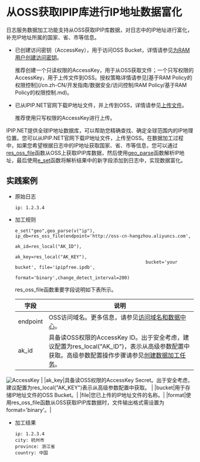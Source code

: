 # 从OSS获取IPIP库进行IP地址数据富化

日志服务数据加工功能支持从OSS获取IPIP库数据，对日志中的IP地址进行富化，补充IP地址所属的国家、省、市等信息。

-   已创建访问密钥（AccessKey），用于访问OSS Bucket，详情请参见[为RAM用户创建访问密钥](/cn.zh-CN/安全设置/访问密钥/为RAM用户创建访问密钥.md)。

    推荐创建一个只读权限的AccessKey，用于从OSS获取文件；一个只写权限的AccessKey，用于上传文件到OSS。授权策略详情请参见[基于RAM Policy的权限控制](/cn.zh-CN/开发指南/数据安全/访问控制/RAM Policy/基于RAM Policy的权限控制.md)。

-   已从IPIP.NET官网下载IP地址文件，并上传到OSS，详情请参见[上传文件](/cn.zh-CN/快速入门/上传文件.md)。

    推荐使用只写权限的AccessKey进行上传。


IPIP.NET提供全球IP地址数据库，可以帮助您精确查找、确定全球范围内的IP地理位置。您可以从IPIP.NET官网下载IP地址文件，上传至OSS。在数据加工过程中，如果您希望根据日志中的IP地址获取国家、省、市等信息，您可以通过[res\_oss\_file](/cn.zh-CN/数据加工/数据加工语法/表达式函数/资源函数.md)函数从OSS上获取IPIP库数据，然后使用[geo\_parse](/cn.zh-CN/数据加工/数据加工语法/表达式函数/特定结构化数据函数.md)函数解析IP地址，最后使用[e\_set](/cn.zh-CN/数据加工/数据加工语法/全局操作函数/字段赋值函数.md)函数将解析结果中的新字段添加到日志中，实现数据富化。

## 实践案例

-   原始日志

    ```
    ip: 1.2.3.4
    ```

-   加工规则

    ```
    e_set("geo",geo_parse(v("ip"), ip_db=res_oss_file(endpoint='http://oss-cn-hangzhou.aliyuncs.com',
                                                     ak_id=res_local("AK_ID"),
                                                     ak_key=res_local("AK_KEY"),
                                                     bucket='your bucket', file='ipipfree.ipdb',
                                                     format='binary',change_detect_interval=200)
    ```

    res\_oss\_file函数重要字段说明如下表所示。

    |字段|说明|
    |--|--|
    |endpoint|OSS访问域名。更多信息，请参见[访问域名和数据中心](/cn.zh-CN/开发指南/访问域名（Endpoint）/访问域名和数据中心.md)。|
    |ak\_id|具备读OSS权限的AccessKey ID。出于安全考虑，建议配置为res\_local\("AK\_ID"\)，表示从高级参数配置中获取。高级参数配置操作步骤请参见[创建数据加工任务](/cn.zh-CN/数据加工/创建数据加工任务.md)。

![AccessKey](https://static-aliyun-doc.oss-cn-hangzhou.aliyuncs.com/assets/img/zh-CN/6452813061/p136966.png) |
    |ak\_key|具备读OSS权限的AccessKey Secret。出于安全考虑，建议配置为res\_local\("AK\_KEY"\)表示从高级参数配置中获取。 |
    |bucket|用于存储IP地址文件的OSS Bucket。|
    |file|您已上传的IP地址文件的名称。|
    |format|使用res\_oss\_file函数从OSS获取IPIP库数据时，文件输出格式需设置为format='binary'。|

-   加工结果

    ```
    ip: 1.2.3.4
    city: 杭州市
    province: 浙江省
    country: 中国
    ```


